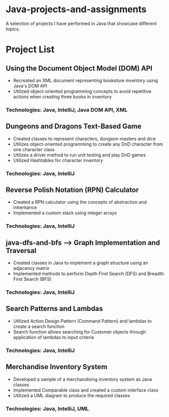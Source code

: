 # Java-projects-and-assignments
A selection of projects I have performed in Java that showcase different topics.
# Project List
## Using the Document Object Model (DOM) API
- Recreated an XML document representing bookstore inventory using Java's DOM API
- Utilized object-oriented programming concepts to avoid repetitive actions when creating three books in inventory
### Technologies: Java, IntelliJ, Java DOM API, XML

## Dungeons and Dragons Text-Based Game
- Created classes to represent characters, dungeon masters and dice
- Utilizes object-oriented programming to create any DnD character from one character class
- Utilizes a driver method to run unit testing and play DnD games
- Utilized Hashtables for character inventory
### Technologies: Java, IntelliJ

## Reverse Polish Notation (RPN) Calculator
- Created a RPN calculator using the concepts of abstraction and inheritance
- Implemented a custom stack using integer arrays
### Technologies: Java, IntelliJ

## java-dfs-and-bfs --> Graph Implementation and Traversal
- Created classes in Java to implement a graph structure using an adjacency matrix
- Implemented methods to perform Depth First Search (DFS) and Breadth First Search (BFS)
### Technologies: Java, IntelliJ

## Search Patterns and Lambdas
- Utilized Action Design Pattern (Command Pattern) and lambdas to create a search function
- Search function allows searching for Customer objects through application of lambdas to input criteria
### Technologies: Java, IntelliJ

## Merchandise Inventory System
- Developed a sample of a merchandising inventory system as Java classes
- Implemented Comparable<Item> class and created a custom interface class
- Utilized a UML diagram to produce the required classes
### Technologies: Java, IntelliJ, UML
